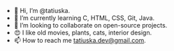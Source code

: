 - 👋 Hi, I’m @tatiuska.
- 🌱 I’m currently learning C, HTML, CSS, Git, Java.
- 💞️ I’m looking to collaborate on open-source projects.
- 😍 I like old movies, plants, cats, interior design.
- 📫 How to reach me tatiuska.dev@gmail.com.

<!---
tatiuska/tatiuska is a ✨ special ✨ repository because its `README.md` (this file) appears on your GitHub profile.
You can click the Preview link to take a look at your changes.
--->
